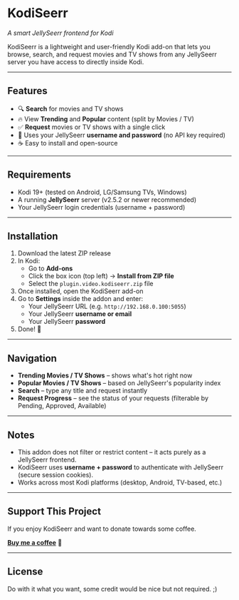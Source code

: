 # KodiSeerr
*A smart JellySeerr frontend for Kodi*

KodiSeerr is a lightweight and user-friendly Kodi add-on that lets you browse, search, and request movies and TV shows from any JellySeerr server you have access to directly inside Kodi.

---

## Features

- 🔍 **Search** for movies and TV shows
- 🔥 View **Trending** and **Popular** content (split by Movies / TV)
- ✅ **Request** movies or TV shows with a single click
- 🔐 Uses your JellySeerr **username and password** (no API key required)
- ☕ Easy to install and open-source

---

## Requirements

- Kodi 19+ (tested on Android, LG/Samsung TVs, Windows)
- A running **JellySeerr** server (v2.5.2 or newer recommended)
- Your JellySeerr login credentials (username + password)

---

## Installation

1. Download the latest ZIP release
2. In Kodi:
   - Go to **Add-ons**
   - Click the box icon (top left) → **Install from ZIP file**
   - Select the `plugin.video.kodiseerr.zip` file
3. Once installed, open the KodiSeerr add-on
4. Go to **Settings** inside the addon and enter:
   - Your JellySeerr URL (e.g. `http://192.168.0.100:5055`)
   - Your JellySeerr **username or email**
   - Your JellySeerr **password**
5. Done! 🎉

---

## Navigation

- **Trending Movies / TV Shows** – shows what's hot right now
- **Popular Movies / TV Shows** – based on JellySeerr's popularity index
- **Search** – type any title and request instantly
- **Request Progress** – see the status of your requests (filterable by Pending, Approved, Available)

---

## Notes

- This addon does not filter or restrict content – it acts purely as a JellySeerr frontend.
- KodiSeerr uses **username + password** to authenticate with JellySeerr (secure session cookies).
- Works across most Kodi platforms (desktop, Android, TV-based, etc.)

---

## Support This Project

If you enjoy KodiSeerr and want to donate towards some coffee.

[**Buy me a coffee**](https://www.paypal.com/donate/?hosted_button_id=KEXBXYM4KFPE8) 🙏

---

## License

Do with it what you want, some credit would be nice but not required. ;)

